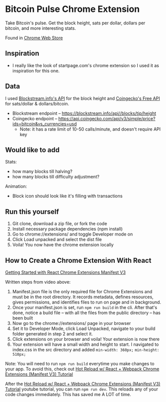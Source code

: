 # Bitcoin Pulse Chrome Extension
Take Bitcoin's pulse. Get the block height, sats per dollar, dollars per bitcoin, and more interesting stats.

Found in [Chrome Web Store](https://chrome.google.com/webstore/detail/bitcoin-pulse/pcefcmolpliemgglckgihkaalajediol)

## Inspiration
- I really like the look of startpage.com's chrome extension so I used it as inspiration for this one.

## Data
I used [Blockstream.info's API](https://github.com/Blockstream/esplora/blob/master/API.md) for the block height and [Coingecko's Free API](https://www.coingecko.com/en/api/documentation) for sats/dollar & dollars/bitcoin.
- Blockstream endpoint – https://blockstream.info/api//blocks/tip/height
- Coingecko endpoint – https://api.coingecko.com/api/v3/simple/price?ids=bitcoin&vs_currencies=usd
  - Note: it has a rate limit of 10-50 calls/minute, and doesn't require API key

## Would like to add
Stats:
- how many blocks till halving?
- how many blocks till difficulty adjustment?

Animation:
- Block icon should look like it's filling with transactions

## Run this yourself
1. Git clone, download a zip file, or fork the code
2. Install necessary package dependencies (npm install)
3. Go to chrome://extensions/ and toggle Developer mode on
4. Click Load unpacked and select the dist file
5. Voila! You now have the chrome extension locally

## How to Create a Chrome Extension With React
[Getting Started with React Chrome Extensions Manifest V3](https://www.youtube.com/watch?v=IV-CgmgJDBo)

Written steps from video above: 
1. Manifest.json file is the only required file for Chrome Extensions and must be in the root directory. It records metadata, defines resources, gives permissions, and identifies files to run on page and in background.
2. Once your manifest.json is set, run `npm run build` in the cli. After that's done, notice a build file – with all the files from the public directory – has been built
3. Now go to the chrome://extensions/ page in your browser
4. Set it to Developer Mode, click Load Unpacked, navigate to your build folder generated in step 2 and select it.
5. Click extensions on your browser and voila! Your extension is now there
6. Your extension will have a small width and height to start. I navigated to index.css in the src directory and added `min-width: 360px;`
  `min-height: 510px;`

Note: You will need to run `npm run build` everytime you make changes to your app. To avoid this, check out [Hot Reload w/ React + Webpack Chrome Extensions (Manifest V3) Tutorial](https://www.youtube.com/watch?v=eN5eomaACDk) 

After the [Hot Reload w/ React + Webpack Chrome Extensions (Manifest V3) Tutorial](https://www.youtube.com/watch?v=eN5eomaACDk) youtube tutorial, you can run `npm run dev`. This reloads any of your code changes immediately. This has saved me A LOT of time.
